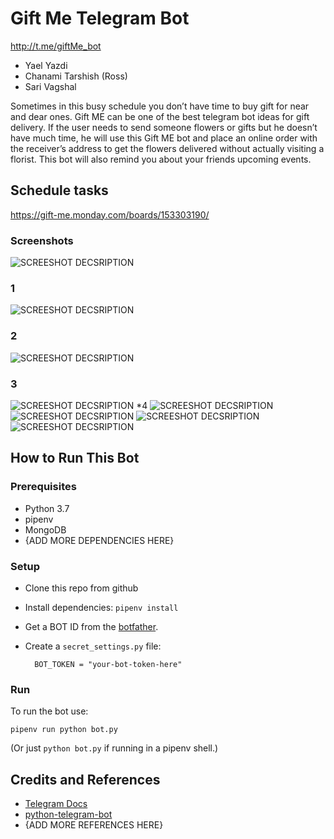 # Gift Me Telegram Bot
http://t.me/giftMe_bot

* Yael Yazdi
* Chanami Tarshish (Ross)
* Sari Vagshal

Sometimes in this busy schedule you don’t have time to buy gift for near and dear ones. Gift ME can be one of the best telegram bot ideas for gift delivery. If the user needs to send someone flowers or gifts but he doesn’t have much time, he will use this Gift ME bot and place an online order with the receiver’s address to get the flowers delivered without actually visiting a florist. This bot will also remind you about your friends upcoming events.
## Schedule tasks
https://gift-me.monday.com/boards/153303190/
### Screenshots

![SCREESHOT DECSRIPTION](https://github.com/Elevationacademy/xt-bot-hackathon-ella-team-4/blob/master/screenshots/1.PNG)
### 1
![SCREESHOT DECSRIPTION](https://github.com/Elevationacademy/xt-bot-hackathon-ella-team-4/blob/master/screenshots/2.PNG)
### 2
![SCREESHOT DECSRIPTION](https://github.com/Elevationacademy/xt-bot-hackathon-ella-team-4/blob/master/screenshots/3.PNG)
### 3
![SCREESHOT DECSRIPTION](https://github.com/Elevationacademy/xt-bot-hackathon-ella-team-4/blob/master/screenshots/4.PNG)
*4
![SCREESHOT DECSRIPTION](https://github.com/Elevationacademy/xt-bot-hackathon-ella-team-4/blob/master/screenshots/5.PNG)
![SCREESHOT DECSRIPTION](https://github.com/Elevationacademy/xt-bot-hackathon-ella-team-4/blob/master/screenshots/6.PNG)
![SCREESHOT DECSRIPTION](https://github.com/Elevationacademy/xt-bot-hackathon-ella-team-4/blob/master/screenshots/7.PNG)
![SCREESHOT DECSRIPTION](https://github.com/Elevationacademy/xt-bot-hackathon-ella-team-4/blob/master/screenshots/8.PNG)

## How to Run This Bot

### Prerequisites
* Python 3.7
* pipenv
* MongoDB
* {ADD MORE DEPENDENCIES HERE}

### Setup
* Clone this repo from github
* Install dependencies: `pipenv install`
* Get a BOT ID from the [botfather](https://telegram.me/BotFather).
* Create a `secret_settings.py` file:

        BOT_TOKEN = "your-bot-token-here"

### Run
To run the bot use:

    pipenv run python bot.py

(Or just `python bot.py` if running in a pipenv shell.)

## Credits and References
* [Telegram Docs](https://core.telegram.org/bots)
* [python-telegram-bot](https://github.com/python-telegram-bot/python-telegram-bot)
* {ADD MORE REFERENCES HERE}

